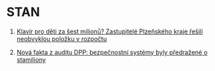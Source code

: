 # STAN

1. [Klavír pro děti za šest milionů? Zastupitelé Plzeňského kraje řešili neobvyklou položku v rozpočtu](https://www.novinky.cz/clanek/domaci-zpravy-plzensky-kraj-klavir-pro-deti-za-sest-milionu-zastupitele-plzenskeho-kraje-resili-neobvyklou-polozku-v-rozpoctu-40501500)

1. [Nová fakta z auditu DPP: bezpečnostní systémy byly předražené o stamiliony](https://www.idnes.cz/zpravy/domaci/dopravni-podnik-praha-audit-bezpecnostni-system-metro.A241212_195924_domaci_vals)
